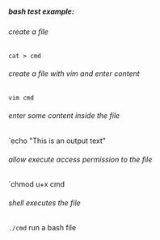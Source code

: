 ##### bash test example:

###### create a file
`cat > cmd`

###### create a file with vim and enter content
`vim cmd`

###### enter some content inside the file
`echo "This is an output text"

###### allow execute access permission to the file
`chmod u+x cmd 

###### shell executes the file
`./cmd` run a bash file





